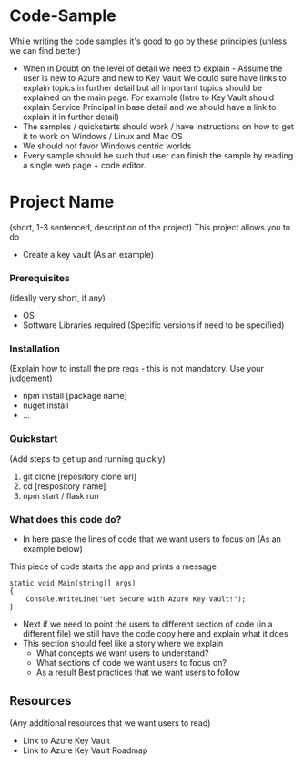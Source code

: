 # Code-Sample
While writing the code samples it's good to go by these principles (unless we can find better)
- When in Doubt on the level of detail we need to explain - Assume the user is new to Azure and new to Key Vault
    We could sure have links to explain topics in further detail but all important topics should be explained on the main page. 
    For example (Intro to Key Vault should explain Service Principal in base detail and we should have a link to explain it in further detail)
- The samples / quickstarts should work / have instructions on how to get it to work on Windows / Linux and Mac OS
- We should not favor Windows centric worlds
- Every sample should be such that user can finish the sample by reading a single web page + code editor. 

# Project Name
(short, 1-3 sentenced, description of the project)
This project allows you to do 
- Create a key vault (As an example)

### Prerequisites

(ideally very short, if any)
- OS
- Software Libraries required (Specific versions if need to be specified)

### Installation
(Explain how to install the pre reqs - this is not mandatory. Use your judgement)
- npm install [package name]
- nuget install
- ...

### Quickstart
(Add steps to get up and running quickly)
1. git clone [repository clone url]
2. cd [respository name]
3. npm start / flask run

### What does this code do?
- In here paste the lines of code that we want users to focus on (As an example below)

This piece of code starts the app and prints a message
```
static void Main(string[] args)
{
    Console.WriteLine("Get Secure with Azure Key Vault!");
}
```
- Next if we need to point the users to different section of code (in a different file) we still have the code copy here and explain what it does
- This section should feel like a story where we explain 
  - What concepts we want users to understand?
  - What sections of code we want users to focus on?
  - As a result Best practices that we want users to follow

## Resources
(Any additional resources that we want users to read)
- Link to Azure Key Vault 
- Link to Azure Key Vault Roadmap
